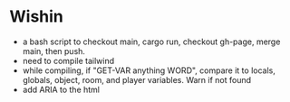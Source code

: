 # Wishin

- a bash script to checkout main, cargo run, checkout gh-page, merge main, then push.
- need to compile tailwind
- while compiling, if "GET-VAR anything WORD", compare it to locals, globals, object, room, and player variables. Warn if not found
- add ARIA to the html
